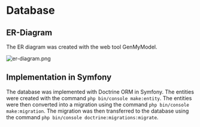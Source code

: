 # Database

## ER-Diagram
The ER diagram was created with the web tool GenMyModel.

![er-diagram.png](/er-diagram.png)


## Implementation in Symfony
The database was implemented with Doctrine ORM in Symfony. The entities were created with the command `php bin/console make:entity`. The entities were then converted into a migration using the command `php bin/console make:migration`. The migration was then transferred to the database using the command `php bin/console doctrine:migrations:migrate`.

